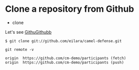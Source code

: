# Clone a repository from Github

* clone


Let's see [GithuGithubb](https://github.com/)


```
$ git clone git://github.com/eilara/camel-defense.git
```

```
git remote -v

origin	https://github.com/cm-demo/participants (fetch)
origin	https://github.com/cm-demo/participants (push)
```


